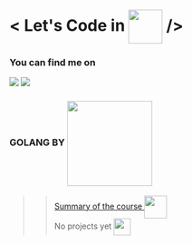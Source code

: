 # < Let's Code in <img src="https://raw.githubusercontent.com/danielcranney/readme-generator/main/public/icons/skills/go-colored.svg" width="60" align="center"/> />


<!--linkedin-->
### You can find me on 
<a href="https://www.linkedin.com/in/icsalgado/" align="center"><img src="https://img.shields.io/badge/LinkedIn-0077B5?style=for-the-badge&logo=linkedin&logoColor=white" ></a>
<a href="https://www.instagram.com/iuricomi/" align="center"><img src="https://img.shields.io/badge/Instagram-E4405F?style=for-the-badge&logo=instagram&logoColor=white" ></a>

### GOLANG BY <a href="https://www.treinaweb.com.br/"><img src="https://www.treinaweb.com.br/assets/images/treinaweb-logo@2x.webp" width="150px" align="center"></a>

>> <a href="https://www.treinaweb.com.br/curso/go-basico/ementa/go-basico.pdf">Summary of the course <img src="https://cdn-icons-png.flaticon.com/512/7377/7377229.png" align="center" width="40px" /></a>
<br>No projects yet <img src="https://cdn-icons-png.flaticon.com/512/4952/4952254.png" width="30px" align="center">

